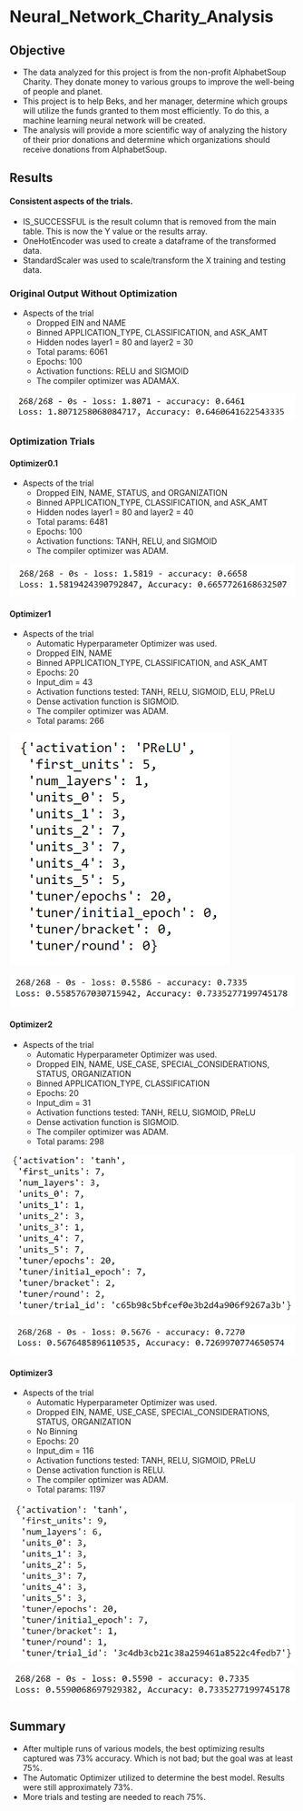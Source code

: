 # Neural_Network_Charity_Analysis

## Objective
* The data analyzed for this project is from the non-profit AlphabetSoup Charity. They donate money to various groups to improve the well-being of people and planet.
* This project is to help Beks, and her manager, determine which groups will utilize the funds granted to them most efficiently. To do this, a machine learning neural network will be created.
* The analysis will provide a more scientific way of analyzing the history of their prior donations and determine which organizations should receive donations from AlphabetSoup.

## Results

#### Consistent aspects of the trials.
* IS_SUCCESSFUL is the result column that is removed from the main table. This is now the Y value or the results array.
* OneHotEncoder was used to create a dataframe of the transformed data.
* StandardScaler was used to scale/transform the X training and testing data.

### Original Output Without Optimization
* Aspects of the trial
	* Dropped EIN and NAME
	* Binned APPLICATION_TYPE, CLASSIFICATION, and ASK_AMT
	* Hidden nodes layer1 = 80 and layer2 = 30
	* Total params: 6061
	* Epochs: 100
	* Activation functions: RELU and SIGMOID 
	* The compiler optimizer was ADAMAX.

![Original Output](https://github.com/summerstime/Neural_Network_Charity_Analysis/blob/main/images/Starting_Output.png)


### Optimization Trials

#### Optimizer0.1

* Aspects of the trial
	* Dropped EIN, NAME, STATUS, and ORGANIZATION
	* Binned APPLICATION_TYPE, CLASSIFICATION, and ASK_AMT
	* Hidden nodes layer1 = 80 and layer2 = 40
	* Total params: 6481
	* Epochs: 100
	* Activation functions: TANH, RELU, and SIGMOID 
	* The compiler optimizer was ADAM.

![Optimizer Output0.1](https://github.com/summerstime/Neural_Network_Charity_Analysis/blob/main/images/Optimizer0.1.png)

#### Optimizer1

* Aspects of the trial
	* Automatic Hyperparameter Optimizer was used.
	* Dropped EIN, NAME
	* Binned APPLICATION_TYPE, CLASSIFICATION, and ASK_AMT
	* Epochs: 20
	* Input_dim = 43
	* Activation functions tested: TANH, RELU, SIGMOID, ELU, PReLU 
	* Dense activation function is SIGMOID.
	* The compiler optimizer was ADAM.
	* Total params: 266

![Optimizer1 Output1](https://github.com/summerstime/Neural_Network_Charity_Analysis/blob/main/images/Opto_Copy1_Result1.png)

![Optimizer1 Output2](https://github.com/summerstime/Neural_Network_Charity_Analysis/blob/main/images/Opto_Copy1_Result2.png)


#### Optimizer2

* Aspects of the trial
	* Automatic Hyperparameter Optimizer was used.
	* Dropped EIN, NAME, USE_CASE, SPECIAL_CONSIDERATIONS, STATUS, ORGANIZATION
	* Binned APPLICATION_TYPE, CLASSIFICATION
	* Epochs: 20
	* Input_dim = 31
	* Activation functions tested: TANH, RELU, SIGMOID, PReLU 
	* Dense activation function is SIGMOID.
	* The compiler optimizer was ADAM.
	* Total params: 298

![Optimizer2 Output1](https://github.com/summerstime/Neural_Network_Charity_Analysis/blob/main/images/Opto_Copy2_Result1.png)

![Optimizer2 Output2](https://github.com/summerstime/Neural_Network_Charity_Analysis/blob/main/images/Opto_Copy2_Result2.png)


#### Optimizer3

* Aspects of the trial
	* Automatic Hyperparameter Optimizer was used.
	* Dropped EIN, NAME, USE_CASE, SPECIAL_CONSIDERATIONS, STATUS, ORGANIZATION
	* No Binning
	* Epochs: 20
	* Input_dim = 116
	* Activation functions tested: TANH, RELU, SIGMOID, PReLU 
	* Dense activation function is RELU.
	* The compiler optimizer was ADAM.
	* Total params: 1197

![Optimizer3 Output1](https://github.com/summerstime/Neural_Network_Charity_Analysis/blob/main/images/Opto_Copy3_Result1.png)

![Optimizer3 Output2](https://github.com/summerstime/Neural_Network_Charity_Analysis/blob/main/images/Opto_Copy3_Result2.png)


## Summary
* After multiple runs of various models, the best optimizing results captured was 73% accuracy. Which is not bad; but the goal was at least 75%.
* The Automatic Optimizer utilized to determine the best model. Results were still approximately 73%.
* More trials and testing are needed to reach 75%. 
